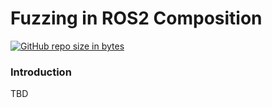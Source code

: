 # Fuzzing in ROS2 Composition

[![GitHub repo size in bytes](https://img.shields.io/github/repo-size/rosin-project/ros2_fuzz.svg)](https://github.com/Min1222Ag/ROS2-Fuzzing)

### Introduction
TBD
